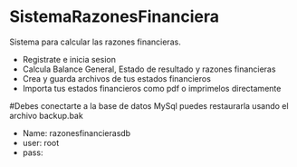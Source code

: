 # SistemaRazonesFinanciera
Sistema para calcular las razones financieras.
- Registrate e inicia sesion
- Calcula Balance General, Estado de resultado y razones financieras
- Crea y guarda archivos de tus estados financieros
- Importa tus estados financieros como pdf o imprimelos directamente

#Debes conectarte a la base de datos MySql puedes restaurarla usando el archivo backup.bak
- Name: razonesfinancierasdb
- user: root
- pass: 

